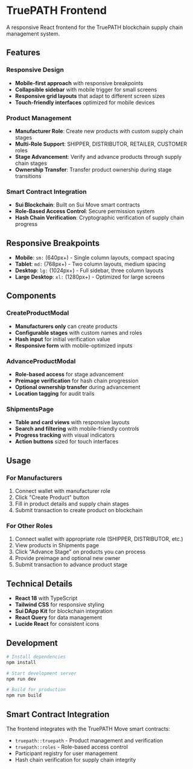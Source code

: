 # TruePATH Frontend

A responsive React frontend for the TruePATH blockchain supply chain management system.

## Features

### Responsive Design
- **Mobile-first approach** with responsive breakpoints
- **Collapsible sidebar** with mobile trigger for small screens
- **Responsive grid layouts** that adapt to different screen sizes
- **Touch-friendly interfaces** optimized for mobile devices

### Product Management
- **Manufacturer Role**: Create new products with custom supply chain stages
- **Multi-Role Support**: SHIPPER, DISTRIBUTOR, RETAILER, CUSTOMER roles
- **Stage Advancement**: Verify and advance products through supply chain stages
- **Ownership Transfer**: Transfer product ownership during stage transitions

### Smart Contract Integration
- **Sui Blockchain**: Built on Sui Move smart contracts
- **Role-Based Access Control**: Secure permission system
- **Hash Chain Verification**: Cryptographic verification of supply chain progress

## Responsive Breakpoints

- **Mobile**: `sm:` (640px+) - Single column layouts, compact spacing
- **Tablet**: `md:` (768px+) - Two column layouts, medium spacing  
- **Desktop**: `lg:` (1024px+) - Full sidebar, three column layouts
- **Large Desktop**: `xl:` (1280px+) - Optimized for large screens

## Components

### CreateProductModal
- **Manufacturers only** can create products
- **Configurable stages** with custom names and roles
- **Hash input** for initial verification value
- **Responsive form** with mobile-optimized inputs

### AdvanceProductModal  
- **Role-based access** for stage advancement
- **Preimage verification** for hash chain progression
- **Optional ownership transfer** during advancement
- **Location tagging** for audit trails

### ShipmentsPage
- **Table and card views** with responsive layouts
- **Search and filtering** with mobile-friendly controls
- **Progress tracking** with visual indicators
- **Action buttons** sized for touch interfaces

## Usage

### For Manufacturers
1. Connect wallet with manufacturer role
2. Click "Create Product" button
3. Fill in product details and supply chain stages
4. Submit transaction to create product on blockchain

### For Other Roles
1. Connect wallet with appropriate role (SHIPPER, DISTRIBUTOR, etc.)
2. View products in Shipments page
3. Click "Advance Stage" on products you can process
4. Provide preimage and optional new owner
5. Submit transaction to advance product stage

## Technical Details

- **React 18** with TypeScript
- **Tailwind CSS** for responsive styling
- **Sui DApp Kit** for blockchain integration
- **React Query** for data management
- **Lucide React** for consistent icons

## Development

```bash
# Install dependencies
npm install

# Start development server
npm run dev

# Build for production
npm run build
```

## Smart Contract Integration

The frontend integrates with the TruePATH Move smart contracts:
- `truepath::truepath` - Product management and verification
- `truepath::roles` - Role-based access control
- Participant registry for user management
- Hash chain verification for supply chain integrity

